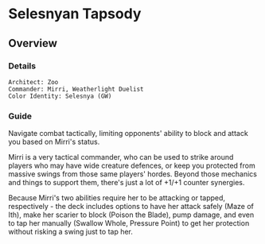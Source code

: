 # Selesnyan Tapsody
## Overview
### Details
```
Architect: Zoo
Commander: Mirri, Weatherlight Duelist
Color Identity: Selesnya (GW)
```

### Guide
Navigate combat tactically, limiting opponents' ability to block and attack you based on Mirri's status.

Mirri is a very tactical commander, who can be used to strike around players who may have wide creature defences, or keep you protected from massive swings from those same players' hordes. Beyond those mechanics and things to support them, there's just a lot of +1/+1 counter synergies.

Because Mirri's two abilities require her to be attacking or tapped, respectively - the deck includes options to have her attack safely (Maze of Ith), make her scarier to block (Poison the Blade), pump damage, and even to tap her manually (Swallow Whole, Pressure Point) to get her protection without risking a swing just to tap her.
